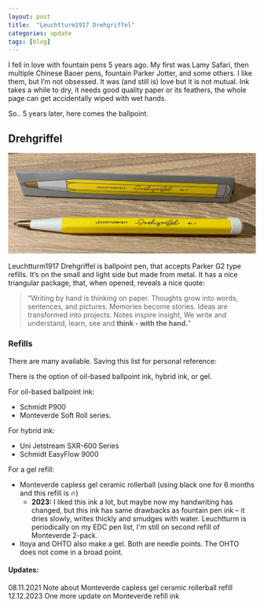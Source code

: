 ```yaml
---
layout: post
title:  "Leuchtturm1917 Drehgriffel"
categories: update
tags: [blog]
---
```


I fell in love with fountain pens 5 years ago. My first was Lamy Safari, then multiple Chinese Baoer pens, fountain Parker Jotter, and some others. I like them, but I’m not obsessed. It was (and still is) love but it is not mutual. Ink takes a while to dry, it needs good quality paper or its feathers, the whole page can get accidentally wiped with wet hands.

So.. 5 years later, here comes the ballpoint.

## Drehgriffel

![Leuchtturm1917 Drehgriffel Nr.1 Lemon](/assets/20210518_drehgriffel.jpg)

Leuchtturm1917 Drehgriffel is ballpoint pen, that accepts Parker G2 type refills. It’s on the small and light side but made from metal. It has a nice triangular package, that, when opened, reveals a nice quote:

> “Writing by hand is thinking on paper. Thoughts grow into words, sentences, and pictures. Memories become stories. Ideas are transformed into projects. Notes inspire insight, We write and understand, learn, see and **think - with the hand.**”

### Refills
There are many available. Saving this list for personal reference:

There is the option of oil-based ballpoint ink, hybrid ink, or gel.

For oil-based ballpoint ink:
* Schmidt P900
* Monteverde Soft Roll series.

For hybrid ink:
* Uni Jetstream SXR-600 Series
* Schmidt EasyFlow 9000

For a gel refill:
* Monteverde capless gel ceramic rollerball (using black one for 6 months and this refill is 🔥)
    * **2023:** I liked this ink a lot, but maybe now my handwriting has changed, but this ink has same drawbacks as fountain pen ink – it dries slowly, writes thickly and smudges with water. Leuchtturm is periodically on my EDC pen list, I'm still on second refill of Monteverde 2-pack.
* Itoya and OHTO also make a gel. Both are needle points. The OHTO does not come in a broad point.

#### Updates:
08.11.2021 Note about Monteverde capless gel ceramic rollerball refill
12.12.2023 One more update on Monteverde refill ink
